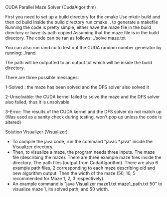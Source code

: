 CUDA Parallel Maze Solver (CudaAlgorithm)

First you need to set up a build directory for the cmake
Use mkdir build and then cd build
Inside the build directory run cmake .. to generate a makefile
Running the code is pretty simple, either have the maze file in the build directory or have its path copied
Assuming that the maze file is in the build directory. The code can be ran as follows:
./solve  maze.txt

You can also run rand.cu to test out the CUDA random number generator by running:
./rand

The path will be outputted to an output.txt which will be inside the build directory.

There are three possible messages:

1-Solved : the maze has been solved and the DFS solver also solved it

2-Unsolvable: the CUDA kernel failed to solve the maze and the DFS solver also failed, thus it is unsolvable

3-Error: The results of the CUDA kernel and the DFS solver do not match up (Was used as a sanity check during testing, won't pop up unless the code is altered)

Solution Visualizer (Visualizer)
- To compile the java code, run the command "javac *.java" inside the Visualizer directory.
- Then, to visualize a maze, the program needs three inputs. The maze file (describing the maze). There are three example maze files inside the directory. The path files (output from CudaAlgorithm). There are also 6 example path files, 2 corresponding to each maze describing old and new algorithm output. Then the width of the maze (50, 10, 5 recommended for Maze 1, 2, 3 respectively).
- An example command is "java Visualizer maze1.txt maze1_path.txt 50" to visualize maze 1, its solved path, and 50 width.
